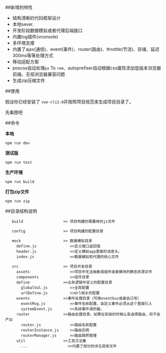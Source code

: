 ##新增的特性

- 结构清晰的代码框架设计
- 本地sever.
- 开发阶段数据模拟或者代理后端接口
- 内置log插件(vconsole)
- 多环境支撑
- 内置了ajax(通信)、event(事件)、router(路由)、throttle(节流)、存储、延迟300ms等等处理方式
- 移动适配方案
- poscss自动处理`px` To `rem`、autoprefixer自动根据css属性添加低版本浏览器前缀。无视浏览器兼容问题 
- 生成zip压缩文件

##使用

假设你已经安装了 `vue-cli2.0`并按照项目规范来生成项目目录了。

先看图吧



##命令

**本地**

```
npm run dev

```
**测试版**

```
npm run test
```

**生产环境**

```
npm run build
```

**打包zip文件**

```
npm run zip
```

##目录结构说明

```
   build                  >> 项目构建的需要用的js文件
   
   config                 >> 项目构建的配置目录
   
   mock                   >> 数据模拟目录
     define.js               >>定义接口返回值
     header.js               >>定义模拟app里面的消息头。
     index.js                >>数据模拟和代理的核心文件
     
   src                    >> 项目开发目录
     assets                  >>项目中无法抽象成组件或者模块的静态资源文件
     components              >>组件目录
     define               >>业务逻辑中定义的配置目录
       globalVal.js          >>全局配置 
       urlDefine.js          >>Url相关的配置 
     events               >>事件处理目录（可用eventbus或者自己写）
       eventMsg.js           >>事件名称配置，自定义事件必须从这个里面引入 
       systemEvent.js        >>系统事件调的器。
     router               >>路由处理目录。如果在安装的时候么有选择路由，将不会产出
       router.js             >>路由名称配置
       routerInstance.js     >>路由实例
       routerManager.js      >>路由跳转管理
     util                 >>工具方法集
       ...                  >>内置了部分的详见具体文件
   
```
